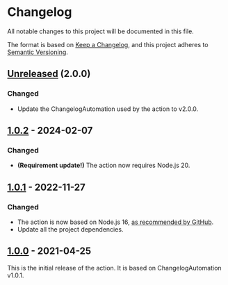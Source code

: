 Changelog
=========

All notable changes to this project will be documented in this file.

The format is based on [Keep a Changelog](https://keepachangelog.com/en/1.0.0/), and this project adheres to [Semantic Versioning](https://semver.org/spec/v2.0.0.html).

## [Unreleased] (2.0.0)
### Changed
- Update the ChangelogAutomation used by the action to v2.0.0.

## [1.0.2] - 2024-02-07
### Changed
- **(Requirement update!)** The action now requires Node.js 20.

## [1.0.1] - 2022-11-27
### Changed
- The action is now based on Node.js 16, [as recommended by GitHub](https://github.blog/changelog/2022-09-22-github-actions-all-actions-will-begin-running-on-node16-instead-of-node12/).
- Update all the project dependencies.

## [1.0.0] - 2021-04-25
This is the initial release of the action. It is based on ChangelogAutomation v1.0.1.

[1.0.0]: https://github.com/ForNeVeR/ChangelogAutomation.action/releases/tag/v1.0.0
[1.0.1]: https://github.com/ForNeVeR/ChangelogAutomation.action/compare/v1.0.0...v1.0.1
[1.0.2]: https://github.com/ForNeVeR/ChangelogAutomation.action/compare/v1.0.1...v1.0.2
[Unreleased]: https://github.com/ForNeVeR/ChangelogAutomation.action/compare/v1.0.2...HEAD
